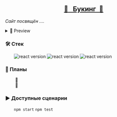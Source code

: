 <h2 align="center"><a href="">🏨 &nbsp Букинг &nbsp🏯</a></h2>

<i>Сайт посвящён ....</i>

<details>
  <summary>💫&nbsp;Preview</summary>
  <img alt="site preview" src="https://user-images.githubusercontent.com/97403514/215559291-8da004a7-8890-42ed-bd37-bd4c3afe6369.PNG">
</details>


<h3>🛠&nbsp;Стек</h3>
  <span>
    &emsp;&emsp;<img alt="react version" src="https://img.shields.io/badge/webpack-5.74.0-4C4CFF">
    <img alt="react version" src="https://img.shields.io/badge/JavaScript-4C4CFF">
    <img alt="react version" src="https://img.shields.io/badge/Leaflet-4C4CFF">
  </span>

<h3>📝&nbsp;Планы</h3>
  &emsp;&emsp; 🏨 
  <br>
 &emsp;&emsp; 🏨 


<h3>▶&nbsp;Доступные сценарии</h3>
  &emsp;&emsp;<code>npm start</code> <code>npm test</code>





